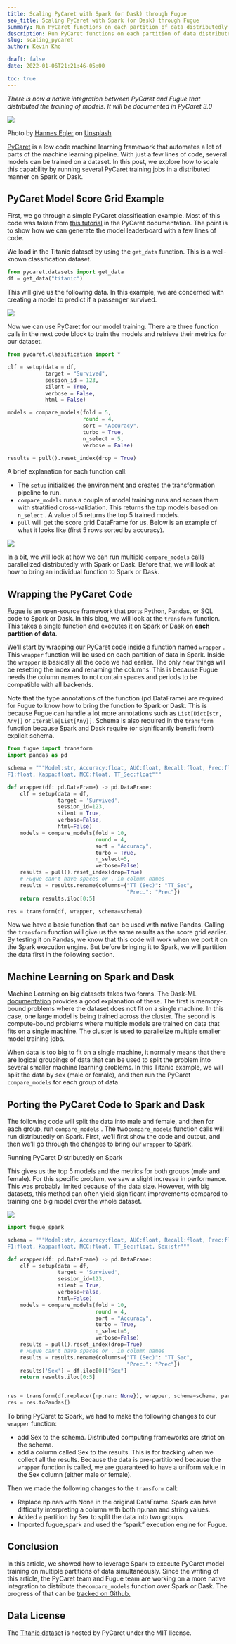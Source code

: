 ```yaml
---
title: Scaling PyCaret with Spark (or Dask) through Fugue
seo_title: Scaling PyCaret with Spark (or Dask) through Fugue
summary: Run PyCaret functions on each partition of data distributedly
description: Run PyCaret functions on each partition of data distributedly
slug: scaling_pycaret
author: Kevin Kho

draft: false
date: 2022-01-06T21:21:46-05:00

toc: true
---
```


_There is now a native integration between PyCaret and Fugue that distributed the training of models. It will be documented in PyCaret 3.0_

![](https://miro.medium.com/v2/resize:fit:1400/0*V5I9QQwMv8A8RRkr)

Photo by [Hannes Egler](https://unsplash.com/@egla?utm_source=medium&utm_medium=referral) on [Unsplash](https://unsplash.com/?utm_source=medium&utm_medium=referral)

[PyCaret](https://github.com/pycaret/pycaret)  is a low code machine learning framework that automates a lot of parts of the machine learning pipeline. With just a few lines of code, several models can be trained on a dataset. In this post, we explore how to scale this capability by running several PyCaret training jobs in a distributed manner on Spark or Dask.

## PyCaret Model Score Grid Example

First, we go through a simple PyCaret classification example. Most of this code was taken from  [this tutorial](https://www.pycaret.org/tutorials/html/CLF101.html)  in the PyCaret documentation. The point is to show how we can generate the model leaderboard with a few lines of code.

We load in the Titanic dataset by using the  `get_data`  function. This is a well-known classification dataset.

```python
from pycaret.datasets import get_data
df = get_data("titanic")
```

This will give us the following data. In this example, we are concerned with creating a model to predict if a passenger survived.

![](https://miro.medium.com/v2/resize:fit:1400/1*rH1yw7rucf_TTWCoP-UuoQ.png)

Now we can use PyCaret for our model training. There are three function calls in the next code block to train the models and retrieve their metrics for our dataset.

```python
from pycaret.classification import *

clf = setup(data = df,
            target = "Survived",
            session_id = 123,
            silent = True,
            verbose = False,
            html = False)

models = compare_models(fold = 5,
                        round = 4,
                        sort = "Accuracy",
                        turbo = True,
                        n_select = 5,
                        verbose = False)

results = pull().reset_index(drop = True)
```

A brief explanation for each function call:

-   The  `setup`  initializes the environment and creates the transformation pipeline to run.
-   `compare_models`  runs a couple of model training runs and scores them with stratified cross-validation. This returns the top models based on  `n_select`  . A value of 5 returns the top 5 trained models.
-   `pull`  will get the score grid DataFrame for us. Below is an example of what it looks like (first 5 rows sorted by accuracy).

![](https://miro.medium.com/v2/resize:fit:1276/1*zRASDvqg0S1vPL1Qq22gCg.png)

In a bit, we will look at how we can run multiple  `compare_models`  calls parallelized distributedly with Spark or Dask. Before that, we will look at how to bring an individual function to Spark or Dask.

## Wrapping the PyCaret Code

[Fugue](https://github.com/fugue-project/fugue)  is an open-source framework that ports Python, Pandas, or SQL code to Spark or Dask. In this blog, we will look at the  `transform`  function. This takes a single function and executes it on Spark or Dask on  **each partition of data**.

We’ll start by wrapping our PyCaret code inside a function named  `wrapper`  . This  `wrapper`  function will be used on each partition of data in Spark. Inside the  `wrapper`  is basically all the code we had earlier. The only new things will be resetting the index and renaming the columns. This is because Fugue needs the column names to not contain spaces and periods to be compatible with all backends.

Note that the type annotations of the function (pd.DataFrame) are required for Fugue to know how to bring the function to Spark or Dask. This is because Fugue can handle a lot more annotations such as  `List[Dict[str, Any]]`  or  `Iterable[List[Any]]`. Schema is also required in the  `transform`  function because Spark and Dask require (or significantly benefit from) explicit schema.

```python
from fugue import transform
import pandas as pd

schema = """Model:str, Accuracy:float, AUC:float, Recall:float, Prec:float, 
F1:float, Kappa:float, MCC:float, TT_Sec:float"""

def wrapper(df: pd.DataFrame) -> pd.DataFrame:
    clf = setup(data = df, 
                target = 'Survived', 
                session_id=123, 
                silent = True, 
                verbose=False, 
                html=False)
    models = compare_models(fold = 10,  
                            round = 4,  
                            sort = "Accuracy", 
                            turbo = True, 
                            n_select=5, 
                            verbose=False)
    results = pull().reset_index(drop=True)
    # Fugue can't have spaces or . in column names
    results = results.rename(columns={"TT (Sec)": "TT_Sec", 
                                      "Prec.": "Prec"})
    return results.iloc[0:5]

res = transform(df, wrapper, schema=schema)
```

Now we have a basic function that can be used with native Pandas. Calling the  `transform`  function will give us the same results as the score grid earlier. By testing it on Pandas, we know that this code will work when we port it on the Spark execution engine. But before bringing it to Spark, we will partition the data first in the following section.

## Machine Learning on Spark and Dask

Machine Learning on big datasets takes two forms. The Dask-ML  [documentation](https://ml.dask.org/)  provides a good explanation of these. The first is memory-bound problems where the dataset does not fit on a single machine. In this case, one large model is being trained across the cluster. The second is compute-bound problems where multiple models are trained on data that fits on a single machine. The cluster is used to parallelize multiple smaller model training jobs.

When data is too big to fit on a single machine, it normally means that there are logical groupings of data that can be used to split the problem into several smaller machine learning problems. In this Titanic example, we will split the data by sex (male or female), and then run the PyCaret  `compare_models`  for each group of data.

## Porting the PyCaret Code to Spark and Dask

The following code will split the data into male and female, and then for each group, run  `compare_models`  . The two`compare_models`  function calls will run distributedly on Spark. First, we’ll first show the code and output, and then we’ll go through the changes to bring our  `wrapper`  to Spark.

Running PyCaret Distributedly on Spark

This gives us the top 5 models and the metrics for both groups (male and female). For this specific problem, we saw a slight increase in performance. This was probably limited because of the data size. However, with big datasets, this method can often yield significant improvements compared to training one big model over the whole dataset.

![](https://miro.medium.com/v2/resize:fit:1352/1*pBCLFXGryIjzo3mO9xCMgg.png)

```python
import fugue_spark

schema = """Model:str, Accuracy:float, AUC:float, Recall:float, Prec:float, 
F1:float, Kappa:float, MCC:float, TT_Sec:float, Sex:str"""

def wrapper(df: pd.DataFrame) -> pd.DataFrame:
    clf = setup(data = df, 
                target = 'Survived', 
                session_id=123, 
                silent = True, 
                verbose=False, 
                html=False)
    models = compare_models(fold = 10,  
                            round = 4,  
                            sort = "Accuracy", 
                            turbo = True, 
                            n_select=5, 
                            verbose=False)
    results = pull().reset_index(drop=True)
    # Fugue can't have spaces or . in column names
    results = results.rename(columns={"TT (Sec)": "TT_Sec", 
                                      "Prec.": "Prec"})
    results['Sex'] = df.iloc[0]["Sex"]
    return results.iloc[0:5]


res = transform(df.replace({np.nan: None}), wrapper, schema=schema, partition={"by":"Sex"}, engine="spark")
res = res.toPandas()
```

To bring PyCaret to Spark, we had to make the following changes to our  `wrapper`  function:

-   add Sex to the schema. Distributed computing frameworks are strict on the schema.
-   add a column called Sex to the results. This is for tracking when we collect all the results. Because the data is pre-partitioned because the  `wrapper`  function is called, we are guaranteed to have a uniform value in the Sex column (either male or female).

Then we made the following changes to the  `transform`  call:

-   Replace np.nan with None in the original DataFrame. Spark can have difficulty interpreting a column with both np.nan and string values.
-   Added a partition by Sex to split the data into two groups
-   Imported fugue_spark and used the “spark” execution engine for Fugue.

## Conclusion

In this article, we showed how to leverage Spark to execute PyCaret model training on multiple partitions of data simultaneously. Since the writing of this article, the PyCaret team and Fugue team are working on a more native integration to distribute the`compare_models`  function over Spark or Dask. The progress of that can be [tracked on Github.](https://github.com/pycaret/pycaret/issues/2015)

## Data License

The [Titanic dataset](https://github.com/pycaret/pycaret/blob/master/datasets/traffic.csv)  is hosted by PyCaret under the MIT license.